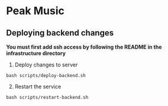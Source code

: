 # Peak Music

## Deploying backend changes
**You must first add ssh access by following the README in the infrastructure directory**
1. Deploy changes to server
```
bash scripts/deploy-backend.sh
```
2. Restart the service
```
bash scripts/restart-backend.sh
```
